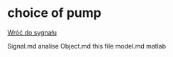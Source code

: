 # choice of pump

[Wróć do sygnału](Ekonometria/Wod20/ReadMe.md)

Signal.md analise
Object.md this file
model.md matlab